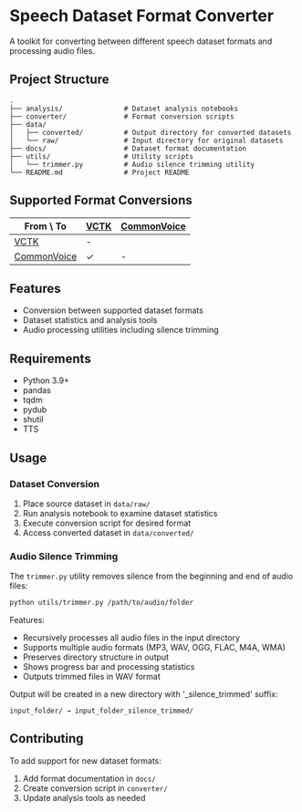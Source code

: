 # Speech Dataset Format Converter

A toolkit for converting between different speech dataset formats and processing audio files.

## Project Structure

```plaintext
.
├── analysis/               # Dataset analysis notebooks
├── converter/              # Format conversion scripts
├── data/
│   ├── converted/          # Output directory for converted datasets
│   └── raw/                # Input directory for original datasets
├── docs/                   # Dataset format documentation
├── utils/                  # Utility scripts
│   └── trimmer.py          # Audio silence trimming utility
└── README.md               # Project README
```

## Supported Format Conversions

| From \ To                                 | [VCTK](docs/vctk_format.md) | [CommonVoice](docs/commonvoice_format.md) |
| ----------------------------------------- | --------------------------- | ----------------------------------------- |
| [VCTK](docs/vctk_format.md)               | -                           |                                           |
| [CommonVoice](docs/commonvoice_format.md) | ✓                           | -                                         |

## Features

- Conversion between supported dataset formats
- Dataset statistics and analysis tools
- Audio processing utilities including silence trimming

## Requirements

- Python 3.9+
- pandas
- tqdm
- pydub
- shutil
- TTS

## Usage

### Dataset Conversion

1. Place source dataset in `data/raw/`
2. Run analysis notebook to examine dataset statistics
3. Execute conversion script for desired format
4. Access converted dataset in `data/converted/`

### Audio Silence Trimming

The `trimmer.py` utility removes silence from the beginning and end of audio files:

```bash
python utils/trimmer.py /path/to/audio/folder
```

Features:

- Recursively processes all audio files in the input directory
- Supports multiple audio formats (MP3, WAV, OGG, FLAC, M4A, WMA)
- Preserves directory structure in output
- Shows progress bar and processing statistics
- Outputs trimmed files in WAV format

Output will be created in a new directory with '_silence_trimmed' suffix:

```plaintext
input_folder/ → input_folder_silence_trimmed/
```

## Contributing

To add support for new dataset formats:

1. Add format documentation in `docs/`
2. Create conversion script in `converter/`
3. Update analysis tools as needed

